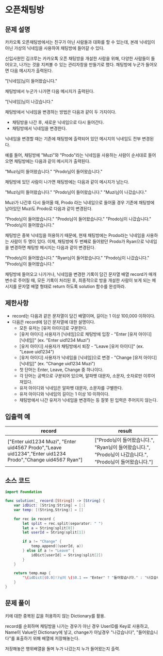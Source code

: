 # 오픈채팅방

## 문제 설명
카카오톡 오픈채팅방에서는 친구가 아닌 사람들과 대화를 할 수 있는데, 본래 닉네임이 아닌 가상의 닉네임을 사용하여 채팅방에 들어갈 수 있다.

신입사원인 김크루는 카카오톡 오픈 채팅방을 개설한 사람을 위해, 다양한 사람들이 들어오고, 나가는 것을 지켜볼 수 있는 관리자창을 만들기로 했다. 채팅방에 누군가 들어오면 다음 메시지가 출력된다.

"[닉네임]님이 들어왔습니다."

채팅방에서 누군가 나가면 다음 메시지가 출력된다.

"[닉네임]님이 나갔습니다."

채팅방에서 닉네임을 변경하는 방법은 다음과 같이 두 가지이다.
- 채팅방을 나간 후, 새로운 닉네임으로 다시 들어간다.
- 채팅방에서 닉네임을 변경한다.

닉네임을 변경할 때는 기존에 채팅방에 출력되어 있던 메시지의 닉네임도 전부 변경된다.

예를 들어, 채팅방에 "Muzi"와 "Prodo"라는 닉네임을 사용하는 사람이 순서대로 들어오면 채팅방에는 다음과 같이 메시지가 출력된다.

"Muzi님이 들어왔습니다."
"Prodo님이 들어왔습니다."

채팅방에 있던 사람이 나가면 채팅방에는 다음과 같이 메시지가 남는다.

"Muzi님이 들어왔습니다."
"Prodo님이 들어왔습니다."
"Muzi님이 나갔습니다."

Muzi가 나간후 다시 들어올 때, Prodo 라는 닉네임으로 들어올 경우 기존에 채팅방에 남아있던 Muzi도 Prodo로 다음과 같이 변경된다.

"Prodo님이 들어왔습니다."
"Prodo님이 들어왔습니다."
"Prodo님이 나갔습니다."
"Prodo님이 들어왔습니다."

채팅방은 중복 닉네임을 허용하기 때문에, 현재 채팅방에는 Prodo라는 닉네임을 사용하는 사람이 두 명이 있다. 이제, 채팅방에 두 번째로 들어왔던 Prodo가 Ryan으로 닉네임을 변경하면 채팅방 메시지는 다음과 같이 변경된다.

"Prodo님이 들어왔습니다."
"Ryan님이 들어왔습니다."
"Prodo님이 나갔습니다."
"Prodo님이 들어왔습니다."

채팅방에 들어오고 나가거나, 닉네임을 변경한 기록이 담긴 문자열 배열 record가 매개변수로 주어질 때, 모든 기록이 처리된 후, 최종적으로 방을 개설한 사람이 보게 되는 메시지를 문자열 배열 형태로 return 하도록 solution 함수를 완성하라.

## 제한사항
 - record는 다음과 같은 문자열이 담긴 배열이며, 길이는 1 이상 100,000 이하이다.
 - 다음은 record에 담긴 문자열에 대한 설명이다.
   - 모든 유저는 [유저 아이디]로 구분한다.
   - [유저 아이디] 사용자가 [닉네임]으로 채팅방에 입장 - "Enter [유저 아이디] [닉네임]" (ex. "Enter uid1234 Muzi")
   - [유저 아이디] 사용자가 채팅방에서 퇴장 - "Leave [유저 아이디]" (ex. "Leave uid1234")
   - [유저 아이디] 사용자가 닉네임을 [닉네임]으로 변경 - "Change [유저 아이디] [닉네임]" (ex. "Change uid1234 Muzi")
   - 첫 단어는 Enter, Leave, Change 중 하나이다.
   - 각 단어는 공백으로 구분되어 있으며, 알파벳 대문자, 소문자, 숫자로만 이루어져있다.
   - 유저 아이디와 닉네임은 알파벳 대문자, 소문자를 구별한다.
   - 유저 아이디와 닉네임의 길이는 1 이상 10 이하이다.
   - 채팅방에서 나간 유저가 닉네임을 변경하는 등 잘못 된 입력은 주어지지 않는다.

## 입출력 예
|    record     |result|
|---------------|------|
|["Enter uid1234 Muzi", "Enter uid4567 Prodo","Leave uid1234","Enter uid1234 Prodo","Change uid4567 Ryan"]|["Prodo님이 들어왔습니다.", "Ryan님이 들어왔습니다.", "Prodo님이 나갔습니다.", "Prodo님이 들어왔습니다."]|

## 소스 코드
```Swift
import Foundation

func solution(_ record:[String]) -> [String] {
    var idDict: [String:String] = [:]
    var temp: [(String,String)] = []
    
    for rec in record {
        let split = rec.split(separator: " ")
        let a = String(split[0])
        let userId = String(split[1])
        
        if a != "Change" {
            temp.append((userId, a))
        } else if a != "Leave" {
            idDict[userId] = String(split[2])
        }
    }
    
    return temp.map { 
        "\(idDict[$0.0]!)님이 \($0.1 == "Enter" ? "들어왔습니다." : "나갔습니다.")"
    }
}
```

## 문제 풀이

키에 대한 중복된 값을 허용하지 않는 Dictionary를 활용.

record를 순회하며 채팅방을 나가는 경우가 아닌 경우 UserID를 Key로 사용하고, Name이 Value인 Dictionary에 넣고,
change가 아닐경우 "나갔습니다", "들어왔습니다"를 표출하기 위해 배열에 저장해놓는다.

저장해놓은 행위배열을 돌며 누가 나갔는지 누가 들어왔는지 출력.